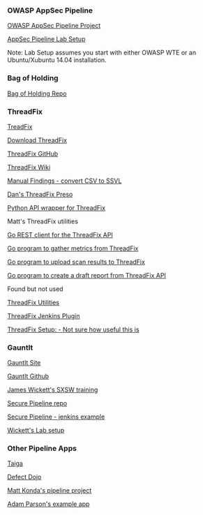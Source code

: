 ### OWASP AppSec Pipeline

[OWASP AppSec Pipeline Project](https://www.owasp.org/index.php/OWASP_AppSec_Pipeline)

[AppSec Pipeline Lab Setup](https://github.com/mtesauro/random-docs/blob/master/install-docs/appsec-pipeline/appsec-pipeline-lab-setup.md)

Note:  Lab Setup assumes you start with either OWASP WTE or an Ubuntu/Xubuntu 14.04 installation.

### Bag of Holding

[Bag of Holding Repo](https://github.com/PearsonEducation/bag-of-holding)

### ThreadFix

[TreadFix](http://www.threadfix.org/)

[Download ThreadFix](http://www.threadfix.org/download/)

[ThreadFix GitHub](https://github.com/denimgroup/threadfix)

[ThreadFix Wiki](https://github.com/denimgroup/threadfix/wiki)

[Manual Findings - convert CSV to SSVL](https://github.com/denimgroup/threadfix/wiki/SSVL-Converter)

[Dan's ThreadFix Preso](http://www.denimgroup.com/blog/denim_group/2015/06/running-software-security.html)

[Python API wrapper for ThreadFix](https://github.com/aparsons/threadfix_api)

Matt's ThreadFix utilities

[Go REST client for the ThreadFix API](https://github.com/mtesauro/tfclient)

[Go program to gather metrics from ThreadFix](https://github.com/mtesauro/tfmetrics)

[Go program to upload scan results to ThreadFix](https://github.com/mtesauro/tfCheckmarxUpload)

[Go program to create a draft report from ThreadFix API](https://github.com/mtesauro/tf-appreport)

Found but not used

[ThreadFix Utilities](https://github.com/jqxin2006/threadfix-utilities)

[ThreadFix Jenkins Plugin](https://github.com/jenkinsci/threadfix-plugin)

[ThreadFix Setup: - Not sure how useful this is](https://github.com/MirkoDziadzka/threadfix-setup)

### Gauntlt

[Gauntlt Site](http://gauntlt.org/)

[Gauntlt Github](https://github.com/gauntlt)

[James Wickett's SXSW training](http://www.slideshare.net/wickett/pragmatic-security-and-rugged-devops-sxsw-2015)

[Secure Pipeline repo](https://github.com/secure-pipeline)

[Secure Pipeline - jenkins example](https://github.com/secure-pipeline/jenkins-example)

[Wickett's Lab setup](https://gist.github.com/wickett/81f96e3b6473ee82f8f1)

### Other Pipeline Apps

[Taiga](https://taiga.io/)

[Defect Dojo](https://github.com/rackerlabs/django-DefectDojo)

[Matt Konda's pipeline project](https://bitbucket.org/jemurai/pipeline)

[Adam Parson's example app](https://github.com/aparsons/appsec-pipeline-example)

